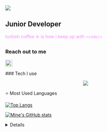 <!-- <img src="https://c.tenor.com/b3L_KIiGcHEAAAAC/code-deep-turkish.gif" align="right" width="400" height="250"> -->

<h1 align="left">
  <a href="https://git.io/typing-svg">
    <img src="https://readme-typing-svg.herokuapp.com?color=F738A0&lines=Hello!;I'm+Mine+Tuygun">
  </a>
</h1>

## Junior Developer

<font color="#F738A0FF">turkish coffee ☕ is how i keep up with `<code/>` </font>

### Reach out to me

[<img  width="22" src="https://unpkg.com/simple-icons@v4/icons/linkedin.svg" align="left" />][linkedin]

<br />
<br />
### Tech I use

<p align="center">
  <a href="https://skillicons.dev">
    <img src="https://skillicons.dev/icons?i=cs,javascript,react,nodejs,html,css,bootstrap,git,github,python,postgres,&theme=light" />
  </a>
</p>


<summary> ⭐  Most Used Languages</summary>
</p>

[![Top Langs](https://github-readme-stats.vercel.app/api/top-langs/?username=minetuygun&layout=compact&theme=midnight-purple)](https://github.com/haticezehra/github-readme-stats)

[![Mine's GitHub stats](https://github-readme-stats.vercel.app/api?username=minetuygun&count_private=true&show_icons=true&theme=midnight-purple)](https://github.com/haticezehra/github-readme-stats)
<details>


[linkedin]: https://www.linkedin.com/in/mine-tuygun-4b3a3a236/
